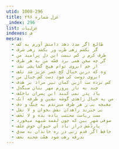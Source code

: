 ```yaml
---
utid: 1000-296
title: غزل شماره ۲۹۶
_index: 296
list: غزلیات
indexes: ف
mesra:
  - طالع اگر مدد دهد دامنش آورم به کف
  - گر بکشم زهی طرب ور بکشد زهی شرف
  - طرف کرم ز کس نبست این دل پرامید من
  - گر چه سخن همی برد قصّه من به هر طرف
  - از خم ابروی توام هیچ گشایشی نشد
  - وه که درین خیال کج عمر عزیز شد تلف
  - ابروی دوست کی شود دست کش خیال من
  - کس نزده ست ازین کمان تیر مراد بر هدف
  - چند به ناز پرورم مهر بتان سنگدل
  - یاد پدر نمی کنند این پسران ناخلف
  - من به خیال زاهدی گوشه نشین و طرفه آنک
  - مغبچه یی ز هر طرف میزندم به چنگ و دف
  - بی خبرند زاهدان نقش بخوان و لا تقل
  - مست ریاست محتسب باده بده و لا تَخَف
  - صوفی شهر بین که چون لقمه شبهه میخورد
  - پاردُمَش دراز باد آن حیوان خوش علف
  - حافظ اگر قدم زنی در ره خاندان به صدق
  - بدرقه رهت شود همّت شحنه نجف
---
```

